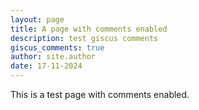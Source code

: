 ```yaml
---
layout: page
title: A page with comments enabled
description: test giscus comments
giscus_comments: true
author: site.author
date: 17-11-2024
---
```


This is a test page with comments enabled.
